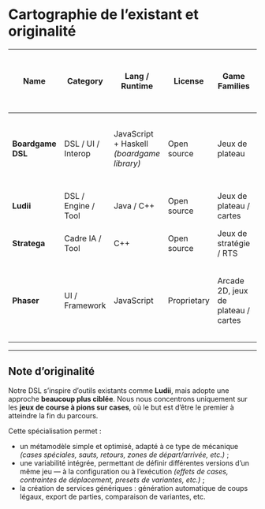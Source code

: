 # Cartographie de l’existant et originalité

| **Name**          | **Category**                     | **Lang / Runtime**                         | **License** | **Game Families**                   | **Rules expressivity** *(état / hasard / info cachée)*               | **Variability** *(compile / run)*     | **Interop** *(formats / protocoles)*               | **Maturity & activity**                               | **URL**                                                                      |
| ----------------- | -------------------------------- | ------------------------------------------ | ----------- | ----------------------------------- | -------------------------------------------------------------------- | ------------------------------------- | -------------------------------------------------- | ----------------------------------------------------- | ---------------------------------------------------------------------------- |
| **Boardgame DSL** | DSL / UI / Interop               | JavaScript + Haskell *(boardgame library)* | Open source | Jeux de plateau                     | Moyenne *(état, règles)*                                             | Moyenne *(via paramètres)*            | Oui *(format de partie)*                           | Peu mature *(<100 commits, dernière activité : 2021)* | [boardgame-dsl.github.io](https://boardgame-dsl.github.io/)                  |
| **Ludii**         | DSL / Engine / Tool              | Java / C++                                 | Open source | Jeux de plateau / cartes            | Très riche *(état, hasard, info cachée)*                             | Élevée *(via le Ludeme language)*     | Oui *(formats d’état/coup propres)*                | Mature et active                                      | [ludii.games](https://ludii.games/index.php)                                 |
| **Stratega**      | Cadre IA / Tool                  | C++                                        | Open source | Jeux de stratégie / RTS             | Riche *(état, IA, règles)*                                           | Moyenne *(via configuration)*         | Non *(cible IA uniquement)*                        | Actif                                                 | [github.com/GAIGResearch/Stratega](https://github.com/GAIGResearch/Stratega) |
| **Phaser**        | UI / Framework                   | JavaScript                                 | Proprietary | Arcade 2D, jeux de plateau / cartes | Faible *(centré sur le rendu)*                                       | Faible *(pour les mécaniques de jeu)* | Non *(cible de compilation graphique)*             | Très mature *(20 000+ commits, activité : mai 2025)*  | [phaser.io](https://phaser.io/)                                              |

---

## Note d’originalité

Notre DSL s’inspire d’outils existants comme **Ludii**, mais adopte une approche **beaucoup plus ciblée**.
Nous nous concentrons uniquement sur les **jeux de course à pions sur cases**, où le but est d’être le premier à atteindre la fin du parcours.

Cette spécialisation permet :

* un métamodèle simple et optimisé, adapté à ce type de mécanique *(cases spéciales, sauts, retours, zones de départ/arrivée, etc.)* ;
* une variabilité intégrée, permettant de définir différentes versions d’un même jeu — à la configuration ou à l’exécution *(effets de cases, contraintes de déplacement, presets de variantes, etc.)* ;
* la création de services génériques : génération automatique de coups légaux, export de parties, comparaison de variantes, etc.
